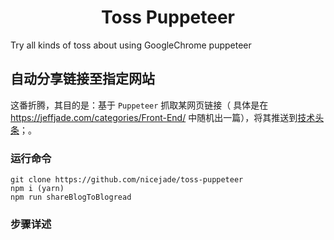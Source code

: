 <h1 align="center">Toss Puppeteer</h1>
Try all kinds of toss about using GoogleChrome puppeteer

## 自动分享链接至指定网站

这番折腾，其目的是：基于 `Puppeteer` 抓取某网页链接（ 具体是在 https://jeffjade.com/categories/Front-End/ 中随机出一篇），将其推送到[技术头条](http://blogread.cn/news/)；。

### 运行命令
```
git clone https://github.com/nicejade/toss-puppeteer
npm i (yarn)
npm run shareBlogToBlogread
```
### 步骤详述
